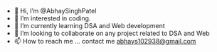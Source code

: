 - 👋 Hi, I’m @AbhaySinghPatel
- 👀 I’m interested in coding.
- 🌱 I’m currently learning DSA and Web development
- 💞️ I’m looking to collaborate on any project related to DSA and Web
- 📫 How to reach me ... contact me abhays102938@gmail.com

<!---
AbhayKun434/AbhayKun434 is a ✨ special ✨ repository because its `README.md` (this file) appears on your GitHub profile.
You can click the Preview link to take a look at your changes.
--->
